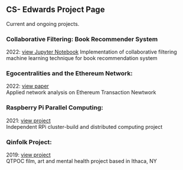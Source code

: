 ## CS- Edwards Project Page
Current and ongoing projects.

### Collaborative Filtering: Book Recommender System
2022: [view Jupyter Notebook](https://github.com/CS-Edwards/book_recommender_system/blob/main/collaborative_filtering.ipynb)
Implementation of collaborative filtering machine learning technique for book recommendation system

### Egocentralities and the Ethereum Network:
2022: [view paper](https://bit.ly/3PEtHVn)<br>
Applied network analysis on Ethereum Transaction Newtwork

### Raspberry Pi Parallel Computing:
2021: [view project](https://bit.ly/39SJcsz)<br>
Independent RPi cluster-build and distributed computing project

### Qinfolk Project:
2019: [view project](https://bit.ly/3wUp01k)<br>
QTPOC film, art and mental health project based in Ithaca, NY
